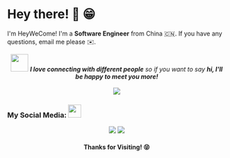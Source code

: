 <!-- Greeting -->
# Hey there! 👋 😁

<!--Introduction -->
I'm HeyWeCome! I'm a **Software Engineer** from China 🇨🇳. If you have any questions, email me please ✉️. 
<br>
<div align="center">
<img src="https://media.giphy.com/media/LnQjpWaON8nhr21vNW/giphy.gif" width="40"> <em><b>I love connecting with different people</b> so if you want to say <b>hi, I'll be happy to meet you more!</b></em>
<br/>
<br/>
<!-- Profile View Count and GitStats -->

<!-- gif Image -->
<div>
        <img order-radius="100px" src="https://cdn.jsdelivr.net/gh/sun0225SUN/photos/images/202108300019556.gif"/></div>
</div>
</div>

### My Social Media: <img src="https://media.giphy.com/media/WUlplcMpOCEmTGBtBW/giphy.gif" width="30">
<!-- BiliBili和CSDN数据 -->
<div align="center">
  <a href="https://space.bilibili.com/90394491/"><img src="https://stats.justsong.cn/api/bilibili/?id=90394491"/></a>
  <a href="https://blog.csdn.net/heywecome"><img src="https://stats.justsong.cn/api/csdn?id=heywecome"/></a>
  <h4 align="center"> Thanks for Visiting! 😝 </h4>
</div>
